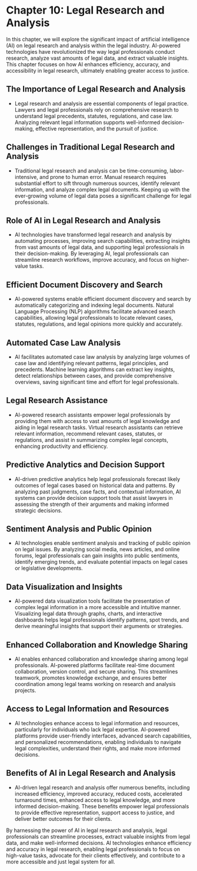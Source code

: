 Chapter 10: Legal Research and Analysis
=======================================

In this chapter, we will explore the significant impact of artificial intelligence (AI) on legal research and analysis within the legal industry. AI-powered technologies have revolutionized the way legal professionals conduct research, analyze vast amounts of legal data, and extract valuable insights. This chapter focuses on how AI enhances efficiency, accuracy, and accessibility in legal research, ultimately enabling greater access to justice.

The Importance of Legal Research and Analysis
---------------------------------------------

* Legal research and analysis are essential components of legal practice. Lawyers and legal professionals rely on comprehensive research to understand legal precedents, statutes, regulations, and case law. Analyzing relevant legal information supports well-informed decision-making, effective representation, and the pursuit of justice.

Challenges in Traditional Legal Research and Analysis
-----------------------------------------------------

* Traditional legal research and analysis can be time-consuming, labor-intensive, and prone to human error. Manual research requires substantial effort to sift through numerous sources, identify relevant information, and analyze complex legal documents. Keeping up with the ever-growing volume of legal data poses a significant challenge for legal professionals.

Role of AI in Legal Research and Analysis
-----------------------------------------

* AI technologies have transformed legal research and analysis by automating processes, improving search capabilities, extracting insights from vast amounts of legal data, and supporting legal professionals in their decision-making. By leveraging AI, legal professionals can streamline research workflows, improve accuracy, and focus on higher-value tasks.

Efficient Document Discovery and Search
---------------------------------------

* AI-powered systems enable efficient document discovery and search by automatically categorizing and indexing legal documents. Natural Language Processing (NLP) algorithms facilitate advanced search capabilities, allowing legal professionals to locate relevant cases, statutes, regulations, and legal opinions more quickly and accurately.

Automated Case Law Analysis
---------------------------

* AI facilitates automated case law analysis by analyzing large volumes of case law and identifying relevant patterns, legal principles, and precedents. Machine learning algorithms can extract key insights, detect relationships between cases, and provide comprehensive overviews, saving significant time and effort for legal professionals.

Legal Research Assistance
-------------------------

* AI-powered research assistants empower legal professionals by providing them with access to vast amounts of legal knowledge and aiding in legal research tasks. Virtual research assistants can retrieve relevant information, recommend relevant cases, statutes, or regulations, and assist in summarizing complex legal concepts, enhancing productivity and efficiency.

Predictive Analytics and Decision Support
-----------------------------------------

* AI-driven predictive analytics help legal professionals forecast likely outcomes of legal cases based on historical data and patterns. By analyzing past judgments, case facts, and contextual information, AI systems can provide decision support tools that assist lawyers in assessing the strength of their arguments and making informed strategic decisions.

Sentiment Analysis and Public Opinion
-------------------------------------

* AI technologies enable sentiment analysis and tracking of public opinion on legal issues. By analyzing social media, news articles, and online forums, legal professionals can gain insights into public sentiments, identify emerging trends, and evaluate potential impacts on legal cases or legislative developments.

Data Visualization and Insights
-------------------------------

* AI-powered data visualization tools facilitate the presentation of complex legal information in a more accessible and intuitive manner. Visualizing legal data through graphs, charts, and interactive dashboards helps legal professionals identify patterns, spot trends, and derive meaningful insights that support their arguments or strategies.

Enhanced Collaboration and Knowledge Sharing
--------------------------------------------

* AI enables enhanced collaboration and knowledge sharing among legal professionals. AI-powered platforms facilitate real-time document collaboration, version control, and secure sharing. This streamlines teamwork, promotes knowledge exchange, and ensures better coordination among legal teams working on research and analysis projects.

Access to Legal Information and Resources
-----------------------------------------

* AI technologies enhance access to legal information and resources, particularly for individuals who lack legal expertise. AI-powered platforms provide user-friendly interfaces, advanced search capabilities, and personalized recommendations, enabling individuals to navigate legal complexities, understand their rights, and make more informed decisions.

Benefits of AI in Legal Research and Analysis
---------------------------------------------

* AI-driven legal research and analysis offer numerous benefits, including increased efficiency, improved accuracy, reduced costs, accelerated turnaround times, enhanced access to legal knowledge, and more informed decision-making. These benefits empower legal professionals to provide effective representation, support access to justice, and deliver better outcomes for their clients.

By harnessing the power of AI in legal research and analysis, legal professionals can streamline processes, extract valuable insights from legal data, and make well-informed decisions. AI technologies enhance efficiency and accuracy in legal research, enabling legal professionals to focus on high-value tasks, advocate for their clients effectively, and contribute to a more accessible and just legal system for all.
